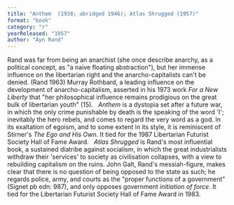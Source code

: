 ```yaml
---
title: "Anthem  (1938; abridged 1946); Atlas Shrugged (1957)"
format: "book"
category: "r"
yearReleased: "1957"
author: "Ayn Rand"
---
```

Rand was far from being an anarchist  (she once describe anarchy, as a political concept, as "a naive floating  abstraction"), but her immense influence on the libertarian right and the anarcho-capitalists can't be denied. (Rand 1963) Murray Rothbard, a leading influence  on the development of anarcho-capitalism, asserted in his 1973 work _For a New  Liberty_ that "her philosophical influence remains prodigious on the great  bulk of libertarian youth" (15).
 
_Anthem_ is a dystopia set after a future war, in which the only crime punishable by death is the speaking of the word 'I'; inevitably the hero rebels, and comes to regard the very word as a god. In its exaltation of egoism, and to some extent in its style, it is reminiscent of Stirner's _The Ego and His Own_.  It tied for the 1987 Libertarian Futurist Society Hall of Fame Award.
 
_Atlas Shrugged_ is Rand's most influential book, a sustained diatribe against socialism, in which the great industrialists withdraw their 'services' to society as civilisation collapses, with a view to rebuilding capitalism on the ruins.  John Galt, Rand's messiah-figure, makes clear that there is no question of being  opposed to the state as such; he regards police, army, and courts as the "proper  functions of a government" (Signet pb edn: 987), and only opposes government _initiation of force_. It tied for the Libertarian Futurist Society Hall of Fame Award in 1983.
